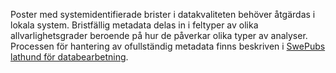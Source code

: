 Poster med systemidentifierade brister i datakvaliteten behöver åtgärdas i lokala system. Bristfällig metadata delas in i feltyper av olika allvarlighetsgrader beroende på hur de påverkar olika typer av analyser. Processen för hantering av ofullständig metadata finns beskriven i [SwePubs lathund för databearbetning](http://www.kb.se/dokument/SwePub/[v.1]%20SwePubs%20lathund%20databearbetning%2020160830.pdf#Feltyper).  

